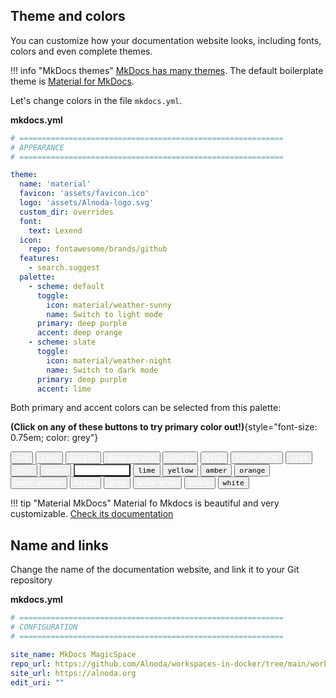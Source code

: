 ## Theme and colors 

You can customize how your documentation website looks, including fonts, colors and even complete themes.  

!!! info "MkDocs themes" 
    [MkDocs has many themes](https://github.com/mkdocs/mkdocs/wiki/MkDocs-Themes). The default boilerplate theme 
    is [Material for MkDocs](https://squidfunk.github.io/mkdocs-material/getting-started/).   

Let's change colors in the file `mkdocs.yml`.

**mkdocs.yml**

```{.yaml hl_lines="21 22 27 28"}
# ===========================================================
# APPEARANCE
# ===========================================================

theme:
  name: 'material'
  favicon: 'assets/favicon.ico'
  logo: 'assets/Alnoda-logo.svg'
  custom_dir: overrides
  font:
    text: Lexend
  icon:
    repo: fontawesome/brands/github
  features:
    - search.suggest
  palette:
    - scheme: default
      toggle:
        icon: material/weather-sunny
        name: Switch to light mode
      primary: deep purple  
      accent: deep orange
    - scheme: slate
      toggle:
        icon: material/weather-night
        name: Switch to dark mode
      primary: deep purple
      accent: lime
```

Both primary and accent colors can be selected from this palette:  

**(Click on any of these buttons to try primary color out!)**{style="font-size: 0.75em; color: grey"}

<div class="mdx-switch">
  <button data-md-color-primary="red"><code style="color: white; background-color: var(--md-primary-fg-color);">red</code></button>
  <button data-md-color-primary="pink"><code style="color: white; background-color: var(--md-primary-fg-color);">pink</code></button>
  <button data-md-color-primary="purple"><code style="color: white; background-color: var(--md-primary-fg-color);">purple</code></button>
  <button data-md-color-primary="deep-purple"><code style="color: white; background-color: var(--md-primary-fg-color);">deep purple</code></button>
  <button data-md-color-primary="indigo"><code style="color: white; background-color: var(--md-primary-fg-color);">indigo</code></button>
  <button data-md-color-primary="blue"><code style="color: white; background-color: var(--md-primary-fg-color);">blue</code></button>
  <button data-md-color-primary="light-blue"><code style="color: white; background-color: var(--md-primary-fg-color);">light blue</code></button>
  <button data-md-color-primary="cyan"><code style="color: white; background-color: var(--md-primary-fg-color);">cyan</code></button>
  <button data-md-color-primary="teal"><code style="color: white; background-color: var(--md-primary-fg-color);">teal</code></button>
  <button data-md-color-primary="green"><code style="color: white; background-color: var(--md-primary-fg-color);">green</code></button>
  <button data-md-color-primary="light-green" style="color: white; background-color: var(--md-primary-fg-color);"><code>light green</code></button>
  <button data-md-color-primary="lime"><code style="color: black; background-color: var(--md-primary-fg-color);">lime</code></button>
  <button data-md-color-primary="yellow"><code style="color: black; background-color: var(--md-primary-fg-color);">yellow</code></button>
  <button data-md-color-primary="amber"><code style="color: black; background-color: var(--md-primary-fg-color);">amber</code></button>
  <button data-md-color-primary="orange"><code style="color: black; background-color: var(--md-primary-fg-color);">orange</code></button>
  <button data-md-color-primary="deep-orange"><code style="color: white; background-color: var(--md-primary-fg-color);">deep orange</code></button>
  <button data-md-color-primary="brown"><code style="color: white; background-color: var(--md-primary-fg-color);">brown</code></button>
  <button data-md-color-primary="grey"><code style="color: white; background-color: var(--md-primary-fg-color);">grey</code></button>
  <button data-md-color-primary="blue-grey"><code style="color: white; background-color: var(--md-primary-fg-color);">blue grey</code></button>
  <button data-md-color-primary="black"><code style="color: white; background-color: var(--md-primary-fg-color);">black</code></button>
  <button data-md-color-primary="white"><code style="color: black; background-color: var(--md-primary-fg-color);">white</code></button>
</div>

<script>
  var buttons = document.querySelectorAll("button[data-md-color-primary]")
  buttons.forEach(function(button) {
    button.addEventListener("click", function() {
      var attr = this.getAttribute("data-md-color-primary")
      document.body.setAttribute("data-md-color-primary", attr)
      var name = document.querySelector("#__code_2 code span:nth-child(7)")
      name.textContent = attr.replace("-", " ")
    })
  })
</script>   

!!! tip "Material MkDocs" 
    Material fo Mkdocs is beautiful and very customizable. [Check its documentation](https://squidfunk.github.io/mkdocs-material/setup/changing-the-colors/)


## Name and links

Change the name of the documentation website, and link it to your Git repository  

**mkdocs.yml**

```{.yaml hl_lines="5-7"}
# ===========================================================
# CONFIGURATION
# ===========================================================

site_name: MkDocs MagicSpace
repo_url: https://github.com/Alnoda/workspaces-in-docker/tree/main/workspaces/base-workspace
site_url: https://alnoda.org
edit_uri: ""
```